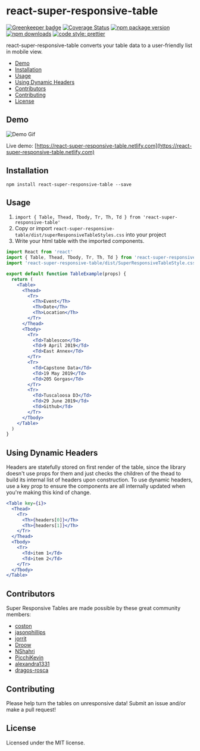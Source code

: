 # react-super-responsive-table

[![Greenkeeper badge](https://badges.greenkeeper.io/ua-oira/react-super-responsive-table.svg)](https://greenkeeper.io/)
[![Coverage Status](https://coveralls.io/repos/github/ua-oira/react-super-responsive-table/badge.svg?branch=master)](https://coveralls.io/github/ua-oira/react-super-responsive-table?branch=master)
[![npm package version](https://badge.fury.io/js/react-super-responsive-table.svg)](https://www.npmjs.com/package/react-super-responsive-table)
[![npm downloads](https://img.shields.io/npm/dm/react-super-responsive-table.svg)](https://www.npmjs.com/package/react-super-responsive-table)
[![code style: prettier](https://img.shields.io/badge/code_style-prettier-ff69b4.svg)](https://prettier.io)

react-super-responsive-table converts your table data to a user-friendly list in mobile view.

- [Demo](#demo)
- [Installation](#installation)
- [Usage](#usage)
- [Using Dynamic Headers](#using-dynamic-headers)
- [Contributors](#Contributors)
- [Contributing](#contributing)
- [License](#license)

## Demo

![Demo Gif](https://user-images.githubusercontent.com/7424180/55982530-baab9900-5c5e-11e9-97c0-0336c5889504.gif)

Live demo: [https://react-super-responsive-table.netlify.com](https://react-super-responsive-table.netlify.com)

## Installation

```
npm install react-super-responsive-table --save
```

## Usage

1. `import { Table, Thead, Tbody, Tr, Th, Td } from 'react-super-responsive-table'`
2. Copy or import `react-super-responsive-table/dist/superResponsiveTableStyles.css` into your project
3. Write your html table with the imported components.

```jsx
import React from 'react'
import { Table, Thead, Tbody, Tr, Th, Td } from 'react-super-responsive-table'
import 'react-super-responsive-table/dist/SuperResponsiveTableStyle.css'

export default function TableExample(props) {
  return (
    <Table>
      <Thead>
        <Tr>
          <Th>Event</Th>
          <Th>Date</Th>
          <Th>Location</Th>
        </Tr>
      </Thead>
      <Tbody>
        <Tr>
          <Td>Tablescon</Td>
          <Td>9 April 2019</Td>
          <Td>East Annex</Td>
        </Tr>
        <Tr>
          <Td>Capstone Data</Td>
          <Td>19 May 2019</Td>
          <Td>205 Gorgas</Td>
        </Tr>
        <Tr>
          <Td>Tuscaloosa D3</Td>
          <Td>29 June 2019</Td>
          <Td>Github</Td>
        </Tr>
      </Tbody>
    </Table>
  )
}
```

## Using Dynamic Headers

Headers are statefully stored on first render of the table, since the library doesn't use props for them and just checks the children of the thead to build its internal list of headers upon construction. To use dynamic headers, use a key prop to ensure the components are all internally updated when you're making this kind of change.

```jsx
<Table key={i}>
  <Thead>
    <Tr>
      <Th>{headers[0]}</Th>
      <Th>{headers[1]}</Th>
    </Tr>
  </Thead>
  <Tbody>
    <Tr>
      <Td>item 1</Td>
      <Td>item 2</Td>
    </Tr>
  </Tbody>
</Table>
```

## Contributors

Super Responsive Tables are made possible by these great community members:

- [coston](https://github.com/coston)
- [jasonphillips](https://github.com/jasonphillips)
- [jorrit](https://github.com/jorrit)
- [Droow](https://github.com/droow)
- [NShahri](https://github.com/NShahri)
- [PicchiKevin](https://github.com/PicchiKevin)
- [alexandra1331](https://github.com/alexandra1331)
- [dragos-rosca](https://github.com/dragos-rosca)

## Contributing

Please help turn the tables on unresponsive data! Submit an issue and/or make a pull request!

## License

Licensed under the MIT license.
